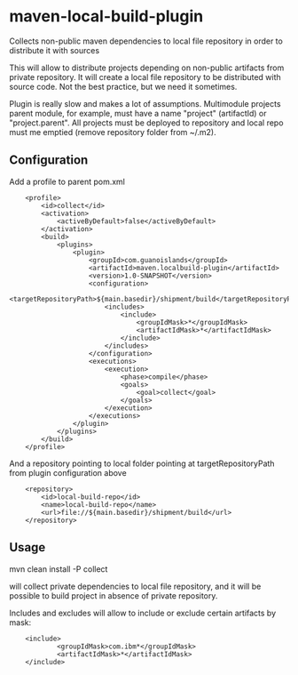 # maven-local-build-plugin
Collects non-public maven dependencies to local file repository in order to distribute it with sources

This will allow to distribute projects depending on non-public artifacts from private repository. It will create a local file repository to be distributed with source code. Not the best practice, but we need it sometimes.

Plugin is really slow and makes a lot of assumptions. Multimodule projects parent module, for example, must have a name "project" (artifactId) or "project.parent". All projects must be deployed to repository and local repo must me emptied (remove repository folder from ~/.m2).

## Configuration

Add a profile to parent pom.xml

        <profile>
            <id>collect</id>
            <activation>
                <activeByDefault>false</activeByDefault>
            </activation>
            <build>
                <plugins>
                    <plugin>
                        <groupId>com.guanoislands</groupId>
                        <artifactId>maven.localbuild-plugin</artifactId>
                        <version>1.0-SNAPSHOT</version>
                        <configuration>
                            <targetRepositoryPath>${main.basedir}/shipment/build</targetRepositoryPath>
                            <includes>
                                <include>
                                    <groupIdMask>*</groupIdMask>
                                    <artifactIdMask>*</artifactIdMask>
                                </include>
                            </includes>
                        </configuration>
                        <executions>
                            <execution>
                                <phase>compile</phase>
                                <goals>
                                    <goal>collect</goal>
                                </goals>
                            </execution>
                        </executions>
                    </plugin>
                </plugins>
            </build>
        </profile>

And a repository pointing to local folder pointing at targetRepositoryPath from plugin configuration above

        <repository>
            <id>local-build-repo</id>
            <name>local-build-repo</name>
            <url>file://${main.basedir}/shipment/build</url>
        </repository>

## Usage 

mvn clean install -P collect 

will collect private dependencies to local file repository, and it will be possible to build project in absence of private repository. 

Includes and excludes will allow to include or exclude certain artifacts by mask:

        <include>
                <groupIdMask>com.ibm*</groupIdMask>
                <artifactIdMask>*</artifactIdMask>
        </include>
